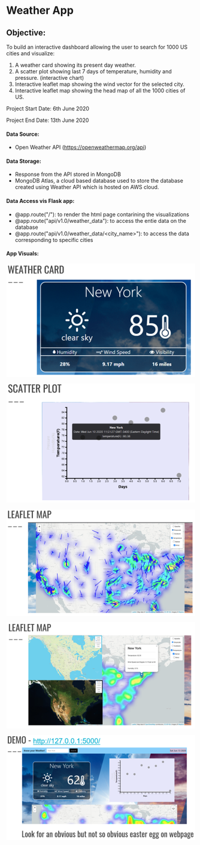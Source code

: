 # Weather App

## Objective:

To build an interactive dashboard allowing the user to search for 1000 US cities and visualize:

1. A weather card showing its present day weather.
2. A scatter plot showing last 7 days of temperature, humidity and pressure. (interactive chart)
3. Interactive leaflet map showing the wind vector for the selected city.
4. Interactive leaflet map showing the head map of all the 1000 cities of US.

Project Start Date: 6th June 2020

Project End Date: 13th June 2020

#### Data Source: 

- Open Weather API (https://openweathermap.org/api)

#### Data Storage:

- Response from the API stored in MongoDB
- MongoDB Atlas, a cloud based database used to store the database created using Weather API which is hosted on AWS cloud.

#### Data Access vis Flask app:
- @app.route("/"): to render the html page contarining the visualizations
- @app.route("api/v1.0/weather_data"): to access the entie data on the database
- @app.route("api/v1.0/weather_data/<city_name>"): to access the data corresponding to specific cities

#### App Visuals:

![](images/weather_card.PNG)

![](images/scatter_plot.PNG)

![](images/leaflet_map_wind.PNG)

![](images/leaflet_map_temp.PNG)

![](images/website_demo.PNG)